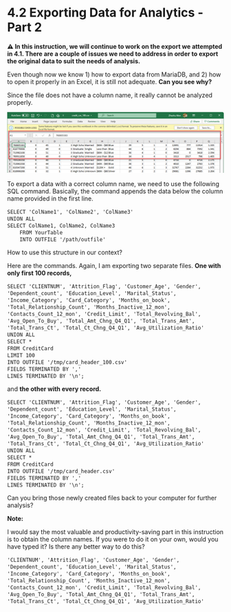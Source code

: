 # 4.2 Exporting Data for Analytics - Part 2

**:warning: In this instruction, we will continue to work on the export we attempted in 4.1. There are a couple of issues we need to address in order to export the original data to suit the needs of analysis.** 



Even though now we know 1) how to export data from MariaDB, and 2) how to open it properly in an Excel, it is still not adequate. **Can you see why?** 

Since the file does not have a column name, it really cannot be analyzed properly. 

![image-20211013001002776](images/image-20211013001002776.png)



To export a data with a correct column name, we need to use the following SQL command. Basically, the command appends the data below the column name provided in the first line. 

```mariadb
SELECT 'ColName1', 'ColName2', 'ColName3'
UNION ALL
SELECT ColName1, ColName2, ColName3
    FROM YourTable
    INTO OUTFILE '/path/outfile'
```

How to use this structure in our context? 

Here are the commands. Again, I am exporting two separate files. **One with only first 100 records,** 

```mariadb
SELECT 'CLIENTNUM', 'Attrition_Flag', 'Customer_Age', 'Gender', 'Dependent_count', 'Education_Level', 'Marital_Status', 'Income_Category', 'Card_Category', 'Months_on_book', 'Total_Relationship_Count', 'Months_Inactive_12_mon', 'Contacts_Count_12_mon', 'Credit_Limit', 'Total_Revolving_Bal', 'Avg_Open_To_Buy', 'Total_Amt_Chng_Q4_Q1', 'Total_Trans_Amt', 'Total_Trans_Ct', 'Total_Ct_Chng_Q4_Q1', 'Avg_Utilization_Ratio'
UNION ALL
SELECT *
FROM CreditCard
LIMIT 100
INTO OUTFILE '/tmp/card_header_100.csv'
FIELDS TERMINATED BY ','
LINES TERMINATED BY '\n';
```

and **the other with every record.** 

```mariadb
SELECT 'CLIENTNUM', 'Attrition_Flag', 'Customer_Age', 'Gender', 'Dependent_count', 'Education_Level', 'Marital_Status', 'Income_Category', 'Card_Category', 'Months_on_book', 'Total_Relationship_Count', 'Months_Inactive_12_mon', 'Contacts_Count_12_mon', 'Credit_Limit', 'Total_Revolving_Bal', 'Avg_Open_To_Buy', 'Total_Amt_Chng_Q4_Q1', 'Total_Trans_Amt', 'Total_Trans_Ct', 'Total_Ct_Chng_Q4_Q1', 'Avg_Utilization_Ratio'
UNION ALL
SELECT *
FROM CreditCard
INTO OUTFILE '/tmp/card_header.csv'
FIELDS TERMINATED BY ','
LINES TERMINATED BY '\n';
```

Can you bring those newly created files back to your computer for further analysis? 



**Note:** 

I would say the most valuable and productivity-saving part in this instruction is to obtain the column names. If you were to do it on your own, would you have typed it? Is there any better way to do this? 

```mariadb
'CLIENTNUM', 'Attrition_Flag', 'Customer_Age', 'Gender', 'Dependent_count', 'Education_Level', 'Marital_Status', 'Income_Category', 'Card_Category', 'Months_on_book', 'Total_Relationship_Count', 'Months_Inactive_12_mon', 'Contacts_Count_12_mon', 'Credit_Limit', 'Total_Revolving_Bal', 'Avg_Open_To_Buy', 'Total_Amt_Chng_Q4_Q1', 'Total_Trans_Amt', 'Total_Trans_Ct', 'Total_Ct_Chng_Q4_Q1', 'Avg_Utilization_Ratio'
```

